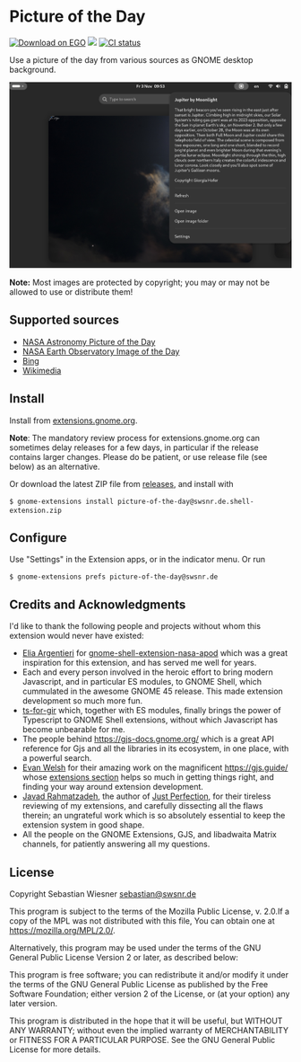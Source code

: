 # Picture of the Day

[![Download on EGO](https://img.shields.io/badge/EGO-install-blue)](https://extensions.gnome.org/extension/6469/picture-of-the-day/)
[![](https://img.shields.io/github/v/release/swsnr/gnome-shell-extension-picture-of-the-day)](https://github.com/swsnr/mdcat/releases/)
[![CI status](https://img.shields.io/github/actions/workflow/status/swsnr/gnome-shell-extension-picture-of-the-day/ci.yaml)](https://github.com/swsnr/gnome-shell-extension-picture-of-the-day/actions)

Use a picture of the day from various sources as GNOME desktop background.

![](./screenshot.png)

**Note:** Most images are protected by copyright; you may or may not be allowed to use or distribute them!

## Supported sources

- [NASA Astronomy Picture of the Day](https://apod.nasa.gov/apod/astropix.html)
- [NASA Earth Observatory Image of the Day](https://earthobservatory.nasa.gov/topic/image-of-the-day)
- [Bing](https://www.bing.com)
- [Wikimedia](https://commons.wikimedia.org/wiki/Main_Page)

## Install

Install from [extensions.gnome.org](https://extensions.gnome.org/extension/6469/picture-of-the-day/).

**Note**: The mandatory review process for extensions.gnome.org can sometimes delay releases for a few days, in particular if the release contains larger changes.
Please do be patient, or use release file (see below) as an alternative.

Or download the latest ZIP file from [releases](https://github.com/swsnr/gnome-shell-extension-picture-of-the-day/releases),
and install with

```console
$ gnome-extensions install picture-of-the-day@swsnr.de.shell-extension.zip
```

## Configure

Use "Settings" in the Extension apps, or in the indicator menu. Or run

```console
$ gnome-extensions prefs picture-of-the-day@swsnr.de
```

## Credits and Acknowledgments

I'd like to thank the following people and projects without whom this extension would never have existed:

* [Elia Argentieri](https://github.com/Elinvention) for [gnome-shell-extension-nasa-apod](https://github.com/Elinvention/gnome-shell-extension-nasa-apod)
which was a great inspiration for this extension, and has served me well for years.
* Each and every person involved in the heroic effort to bring modern Javascript, and in particular ES modules, to GNOME Shell, which cummulated in the awesome GNOME 45 release.
This made extension development so much more fun.
* [ts-for-gir](https://github.com/gjsify/ts-for-gir) which, together with ES modules, finally brings the power of Typescript to GNOME Shell extensions, without which Javascript has become unbearable for me.
* The people behind <https://gjs-docs.gnome.org/> which is a great API reference for Gjs and all the libraries in its ecosystem, in one place, with a powerful search.
* [Evan Welsh](https://gitlab.gnome.org/ewlsh/) for their amazing work on the magnificent <https://gjs.guide/> whose [extensions section](https://gjs.guide/extensions/) helps so much in getting things right, and finding your way around extension development.
* [Javad Rahmatzadeh](https://gitlab.gnome.org/jrahmatzadeh), the author of [Just Perfection](https://gitlab.gnome.org/jrahmatzadeh/just-perfection), for their tireless reviewing of my extensions, and carefully dissecting all the flaws therein;  an ungrateful work which is so absolutely essential to keep the extension system in good shape.
* All the people on the GNOME Extensions, GJS, and libadwaita Matrix channels, for patiently answering all my questions.

## License

Copyright Sebastian Wiesner <sebastian@swsnr.de>

This program is subject to the terms of the Mozilla Public
License, v. 2.0.If a copy of the MPL was not distributed with this
file, You can obtain one at https://mozilla.org/MPL/2.0/.

Alternatively, this program may be used under the terms
of the GNU General Public License Version 2 or later, as described below:

This program is free software; you can redistribute it and/or modify
it under the terms of the GNU General Public License as published by
the Free Software Foundation; either version 2 of the License, or
(at your option) any later version.

This program is distributed in the hope that it will be useful,
but WITHOUT ANY WARRANTY; without even the implied warranty of
MERCHANTABILITY or FITNESS FOR A PARTICULAR PURPOSE.  See the
GNU General Public License for more details.
